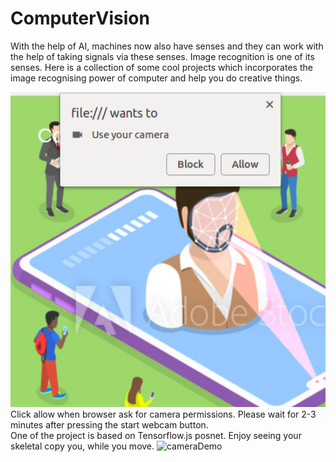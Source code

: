 <h1>ComputerVision</h1>

With the help of AI, machines now also have senses and they can work with the help of taking signals via these senses. Image recognition is one of its senses. Here is a collection of some cool projects which incorporates the image recognising power of computer and help you do creative things.

<img src="img/permission.png" alt="ClickAllowWhenAsked" style="width: 600px;"/>
Click allow when browser ask for camera permissions. Please wait for 2-3 minutes after pressing the start webcam button.

<br>
One of the project is based on Tensorflow.js posnet. Enjoy seeing your skeletal copy you, while you move.


<img src="https://raw.githubusercontent.com/irealva/tfjs-models/master/posenet/demos/camera.gif" alt="cameraDemo" style="width: 600px;"/>
